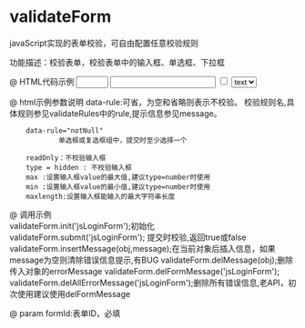 # validateForm
javaScript实现的表单校验，可自由配置任意校验规则

功能描述：校验表单，校验表单中的输入框、单选框、下拉框

@ HTML代码示例 
        <input type="number" data-rule="text" max="10"  min="1"/>
        <input type="text" data-rule="text"/>
        <input type="checkbox" value="" name="" data-rule="notNull">
        <select data-rule="notNull">
            <option value="option12">text</option>
        </select>
        
@ html示例参数说明
        data-rule:可省，为空和省略则表示不校验。
                校验规则名,具体规则参见validateRules中的rule,提示信息参见message。

        data-rule="notNull"
                单选框或复选框组中，提交时至少选择一个

        readOnly：不校验输入框
        type = hidden : 不校验输入框
        max :设置输入框value的最大值,建议type=number时使用
        min :设置输入框value的最小值,建议type=number时使用
        maxlength:设置输入框能输入的最大字符串长度


@ 调用示例    
        validateForm.init('jsLoginForm');初始化        
        validateForm.submit('jsLoginForm'); 提交时校验,返回true或false
        validateForm.insertMessage(obj,message);在当前对象后插入信息，如果message为空则清除错误信息提示,有BUG
        validateForm.delMessage(obj);删除传入对象的errorMessage
        validateForm.delFormMessage('jsLoginForm');
        validateForm.delAllErrorMessage('jsLoginForm');删除所有错误信息,老API，初次使用建议使用delFormMessage
        
@ param
        formId:表单ID，必填
